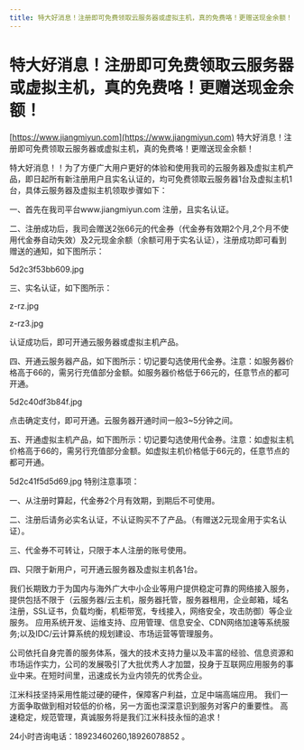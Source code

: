```yaml
---
title: 特大好消息！注册即可免费领取云服务器或虚拟主机，真的免费咯！更赠送现金余额！
---
```


# 特大好消息！注册即可免费领取云服务器或虚拟主机，真的免费咯！更赠送现金余额！

[https://www.jiangmiyun.com](https://www.jiangmiyun.com)
特大好消息！注册即可免费领取云服务器或虚拟主机，真的免费咯！更赠送现金余额！

特大好消息！！为了方便广大用户更好的体验和使用我司的云服务器及虚拟主机产品，即日起所有新注册用户且实名认证的，均可免费领取云服务器1台及虚拟主机1台，具体云服务器及虚拟主机领取步骤如下：

一、首先在我司平台www.jiangmiyun.com 注册，且实名认证。

二、注册成功后，我司会赠送2张66元的代金券（代金券有效期2个月,2个月不使用代金券自动失效）及2元现金余额（余额可用于实名认证），注册成功即可看到赠送的通知，如下图所示：

5d2c3f53bb609.jpg

三、实名认证，如下图所示：

z-rz.jpg



z-rz3.jpg

认证成功后，即可开通云服务器或虚拟主机产品。

四、开通云服务器产品，如下图所示：切记要勾选使用代金券。注意：如服务器价格高于66的，需另行充值部分金额。如服务器价格低于66元的，任意节点的都可开通。

5d2c40df3b84f.jpg

点击确定支付，即可开通。云服务器开通时间一般3~5分钟之间。

五、开通虚拟主机产品，如下图所示：切记要勾选使用代金券。注意：如虚拟主机价格高于66的，需另行充值部分金额。如虚拟主机价格低于66元的，任意节点的都可开通。

5d2c41f5d5d69.jpg
特别注意事项：

一、从注册时算起，代金券2个月有效期，到期后不可使用。

二、注册后请务必实名认证，不认证购买不了产品。（有赠送2元现金用于实名认证）。

三、代金券不可转让，只限于本人注册的账号使用。

四、只限于新用户，可开通云服务器及虚拟主机各1台。

我们长期致力于为国内与海外广大中小企业等用户提供稳定可靠的网络接入服务，提供包括不限于（云服务器/云主机，服务器托管，服务器租用，企业邮箱，域名注册，SSL证书，负载均衡，机柜带宽，专线接入，网络安全，攻击防御）等企业服务。 应用系统开发、运维支持、应用管理、信息安全、CDN网络加速等系统服务;以及IDC/云计算系统的规划建设、市场运营等管理服务。

公司依托自身完善的服务体系，强大的技术支持力量以及丰富的经验、信息资源和市场运作实力，公司的发展吸引了大批优秀人才加盟，投身于互联网应用服务的事业中来。在短时间里，迅速成长为业内领先的优秀企业。

江米科技坚持采用性能过硬的硬件，保障客户利益，立足中端高端应用。 我们一方面争取做到相对较低的价格，另一方面也深深意识到服务对客户的重要性。 高速稳定，规范管理，真诚服务将是我们江米科技永恒的追求！

24小时咨询电话：18923460260,18926078852 。


